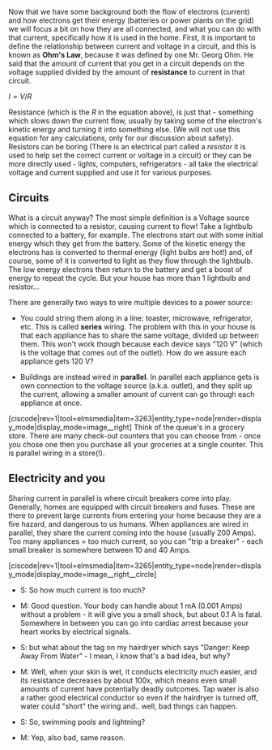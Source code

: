 Now that we have some background both the flow of electrons (current) and how electrons get their energy (batteries or power plants on the grid) we will focus a bit on how they are all connected, and what you can do with that current, specifically how it is used in the home. First, it is important to define the relationship between current and voltage in a circuit, and this is known as **Ohm's Law**, because it was defined by one Mr. Georg Ohm. He said that the amount of current that you get in a circuit depends on the voltage supplied divided by the amount of **resistance** to current in that circuit. 

$I= V/R$    

Resistance (which is the $R$ in the equation above), is just that - something which slows down the current flow, usually by taking some of the electron's kinetic energy and turning it into something else.  (We will not use this equation for any calculations, only for our discussion about safety). Resistors can be boring (There is an electrical part called a _resistor_  it is used to help set the correct current or voltage in a circuit) or they can be more directly used - lights, computers, refrigerators - all take the electrical voltage and current supplied and use it for various purposes.


## Circuits 
What is a circuit anyway? The most simple definition is a Voltage source which is connected to a resistor, causing current to flow! Take a lightbulb connected to a battery, for example. The electrons start out with some initial energy which they get from the battery. Some of the kinetic energy the electrons has is converted to thermal energy (light bulbs are hot!) and, of course, some of it is converted to light as they flow through the lightbulb. The low energy electrons then return to the battery and get a boost of energy to repeat the cycle. But your house has more than 1 lightbulb and resistor...

There are generally two ways to wire multiple devices to a power source: 

- You could string them along in a line: toaster, microwave, refrigerator, etc. This is called **series** wiring. The problem with this in your house is that each appliance has to share the same voltage, divided up between them. This won't work though because each device says "120 V" (which is the voltage that comes out of the outlet). How do we assure each appliance gets 120 V?  

- Buildings are instead wired in **parallel**. In parallel each appliance gets is own connection to the voltage source (a.k.a. outlet), and they split up the current, allowing a smaller amount of current can go through each appliance at once. 

[ciscode|rev=1|tool=elmsmedia|item=3263|entity_type=node|render=display_mode|display_mode=image__right]
Think of the queue's in a grocery store. There are many check-out counters that you can choose from - once you chose one then you purchase all your groceries at a single counter. This is parallel wiring in a store(!).

## Electricity and you

Sharing current in parallel is where circuit breakers come into play. Generally, homes are equipped with circuit breakers and fuses. These are there to prevent large currents from entering your home because they are a fire hazard, and dangerous to us humans. When appliances are wired in parallel, they share the current coming into the house (usually 200 Amps). Too many appliances = too much current, so you can "trip a breaker" - each small breaker is somewhere between 10 and 40 Amps. 

[ciscode|rev=1|tool=elmsmedia|item=3265|entity_type=node|render=display_mode|display_mode=image__right__circle]

- S: So how much current is too much? 
- M: Good question. Your body can handle about 1 mA (0.001 Amps) without a problem - it will give you a small shock, but about 0.1 A is fatal. Somewhere in between you can go into cardiac arrest because your heart works by electrical signals.

- S: but what about the tag on my hairdryer which says "Danger: Keep Away From Water" - I mean, I know that's a bad idea, but why?
- M: Well, when your skin is wet, it conducts electricity much easier, and its resistance decreases by about 100x,  which means even small amounts of current have potentially deadly outcomes. Tap water is also a rather good electrical conductor so even if the hairdryer is turned off, water could "short" the wiring and.. well, bad things can happen. 
- S: So, swimming pools and lightning?
- M: Yep, also bad, same reason.
